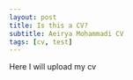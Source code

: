 ```yaml
---
layout: post
title: Is this a CV?
subtitle: Aeirya Mohammadi CV
tags: [cv, test]
---
```


Here I will upload my cv
